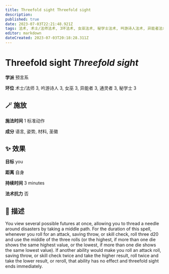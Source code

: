 ```yaml
---
title: Threefold sight Threefold sight
description: 
published: true
date: 2023-07-03T22:21:48.921Z
tags: 法术, 术士/法师法术, 3环法术, 女巫法术, 秘学士法术, 吟游诗人法术, 异能者法术, 预言系, 通灵者法术
editor: markdown
dateCreated: 2023-07-03T20:18:28.311Z
---
```


# **Threefold sight** *Threefold sight*

**学派** 预言系 

**环位** 术士/法师 3, 吟游诗人 3, 女巫 3, 异能者 3, 通灵者 3, 秘学士 3

## 🪄 施放

**施法时间** 1 标准动作

**成分** 语言, 姿势, 材料, 圣徽

## ✨ 效果 

**目标** you 

**距离** 自身  

**持续时间** 3 minutes 

**法术抗力** 否

## 📖 描述

You view several possible futures at once, allowing you to thread a needle around disasters by taking a middle path. For the duration of this spell, whenever you roll for an attack, saving throw, or skill check, roll three d20 and use the middle of the three rolls (or the highest, if more than one die shows the same highest value, or the lowest, if more than one die shows the same lowest value). If another ability would make you roll an attack roll, saving throw, or skill check twice and take the higher result, roll twice and take the lower result, or reroll, that ability has no effect and threefold sight ends immediately.
    